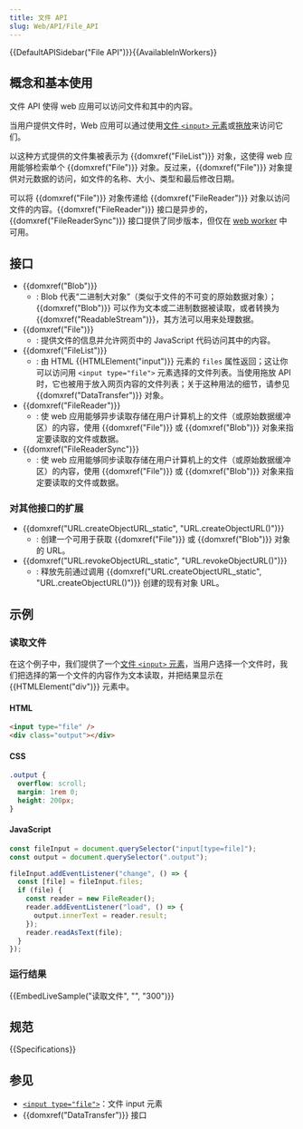 ```yaml
---
title: 文件 API
slug: Web/API/File_API
---
```


{{DefaultAPISidebar("File API")}}{{AvailableInWorkers}}

## 概念和基本使用

文件 API 使得 web 应用可以访问文件和其中的内容。

当用户提供文件时，Web 应用可以通过使用[文件 `<input>` 元素](/zh-CN/docs/Web/HTML/Element/input/file)或[拖放](/zh-CN/docs/Web/API/DataTransfer/files)来访问它们。

以这种方式提供的文件集被表示为 {{domxref("FileList")}} 对象，这使得 web 应用能够检索单个 {{domxref("File")}} 对象。反过来，{{domxref("File")}} 对象提供对元数据的访问，如文件的名称、大小、类型和最后修改日期。

可以将 {{domxref("File")}} 对象传递给 {{domxref("FileReader")}} 对象以访问文件的内容。{{domxref("FileReader")}} 接口是异步的，{{domxref("FileReaderSync")}} 接口提供了同步版本，但仅在 [web worker](/zh-CN/docs/Web/API/Web_Workers_API) 中可用。

## 接口

- {{domxref("Blob")}}
  - : Blob 代表“二进制大对象”（类似于文件的不可变的原始数据对象）；{{domxref("Blob")}} 可以作为文本或二进制数据被读取，或者转换为 {{domxref("ReadableStream")}}，其方法可以用来处理数据。
- {{domxref("File")}}
  - : 提供文件的信息并允许网页中的 JavaScript 代码访问其中的内容。
- {{domxref("FileList")}}
  - : 由 HTML {{HTMLElement("input")}} 元素的 `files` 属性返回；这让你可以访问用 `<input type="file">` 元素选择的文件列表。当使用拖放 API 时，它也被用于放入网页内容的文件列表；关于这种用法的细节，请参见 {{domxref("DataTransfer")}} 对象。
- {{domxref("FileReader")}}
  - : 使 web 应用能够异步读取存储在用户计算机上的文件（或原始数据缓冲区）的内容，使用 {{domxref("File")}} 或 {{domxref("Blob")}} 对象来指定要读取的文件或数据。
- {{domxref("FileReaderSync")}}
  - : 使 web 应用能够同步读取存储在用户计算机上的文件（或原始数据缓冲区）的内容，使用 {{domxref("File")}} 或 {{domxref("Blob")}} 对象来指定要读取的文件或数据。

### 对其他接口的扩展

- {{domxref("URL.createObjectURL_static", "URL.createObjectURL()")}}
  - : 创建一个可用于获取 {{domxref("File")}} 或 {{domxref("Blob")}} 对象的 URL。
- {{domxref("URL.revokeObjectURL_static", "URL.revokeObjectURL()")}}
  - : 释放先前通过调用 {{domxref("URL.createObjectURL_static", "URL.createObjectURL()")}} 创建的现有对象 URL。

## 示例

### 读取文件

在这个例子中，我们提供了一个[文件 `<input>` 元素](/zh-CN/docs/Web/HTML/Element/input/file)，当用户选择一个文件时，我们把选择的第一个文件的内容作为文本读取，并把结果显示在 {{HTMLElement("div")}} 元素中。

#### HTML

```html
<input type="file" />
<div class="output"></div>
```

#### CSS

```css
.output {
  overflow: scroll;
  margin: 1rem 0;
  height: 200px;
}
```

#### JavaScript

```js
const fileInput = document.querySelector("input[type=file]");
const output = document.querySelector(".output");

fileInput.addEventListener("change", () => {
  const [file] = fileInput.files;
  if (file) {
    const reader = new FileReader();
    reader.addEventListener("load", () => {
      output.innerText = reader.result;
    });
    reader.readAsText(file);
  }
});
```

### 运行结果

{{EmbedLiveSample("读取文件", "", "300")}}

## 规范

{{Specifications}}

## 参见

- [`<input type="file">`](/zh-CN/docs/Web/HTML/Element/input/file)：文件 input 元素
- {{domxref("DataTransfer")}} 接口
